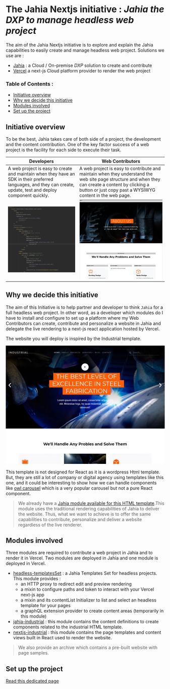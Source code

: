 # The Jahia Nextjs initiative : *Jahia the DXP to manage headless web project*

The aim of the Jahia Nextjs initiative is to explore and explain
the Jahia capabilities to easily create and manage headless web project.
Solutions we use are :
- [Jahia][jahia-website] : a Cloud / On-premise *DXP* solution to create and contribute
- [Vercel][vercel-website] a next-js Cloud platform provider to render the web project

### Table of Contents :

- [Initiative overview](#initiative-overview)
- [Why we decide this initiative](#why-we-decide-this-initiative)
- [Modules involved](#modules-involved)
- [Set up the project](#set-up-the-project)

## Initiative overview

To be the best, Jahia takes care of both side of a project, the development and the content contribution.
One of the key factor success of a web project is the facility for each side to execute their task. 

|Developers|Web Contributors|
|---|---|
|A web project is easy to create and maintain when they have an SDK in their preferred languages, and they can create, update, test and deploy component quickly.| A web project is easy to contribute and maintain when they understand the web site page structure and when they can create a content by clicking a button or just copy past a WYSIWYG content in the web page.|
| ![000] | ![001] |

## Why we decide this initiative

The aim of this Initiative is to help partner and developer to think `Jahia` for a full headless web project. In other word, as a developer which modules do I have to 
install and configure to set up a platform where my Web Contributors can create, contribute and personalize a website in Jahia and
delegate the live rendering to a next-js react application hosted by Vercel.

The website you will deploy is inspired by the Industrial template.

![003]

This template is not designed for React as it is a wordpress Html template. But, they are still a lot of company or digital agency
using templates like this one, and it could be interesting to show how we can handle components like [owl carousel][owl]
which is a very popular carousel but not a pure React component.

> We already have a [Jahia module available for this HTML template][store-industrial].This module uses the traditional rendering
capabilities of Jahia to deliver the website. Thus, what we want to achieve is to offer 
the same capabilities to contribute, personalize and deliver a website regardless of the live renderer.

## Modules involved
Three modules are required to contribute a web project in Jahia and to render it in Vercel.
Two modules are deployed in Jahia and one module is deployed in Vercel.

- [headless-templatesSet] : a Jahia Templates Set for headless projects. This module provides :
  - an HTTP proxy to redirect edit and preview rendering
  - a mixin to configure paths and token to interact with your Vercel next-js app
  - a mixin and its contentList Initializer to list and select an headless template for your pages 
  - a graphQL extension provider to create content areas (temporarily in this module)
- [jahia-industrial] : this module contains the content definitions to create components related to the industrial HTML template.
- [nextjs-industrial] : this module contains the page templates and content views built in React used to render the website.

> We also provide an archive which contains a pre-built website with page samples.

## Set up the project
[Read this dedicated page][setup.md]



[000]: doc/images/000_DevPageTemplate.png
[001]: doc/images/001_ContribPageTempalte.png
[003]: doc/images/003_website.png

[owl]: https://owlcarousel2.github.io/OwlCarousel2
[store-industrial]: https://store.jahia.com/contents/modules-repository/org/jahia/se/modules/industrial.html
[jahia-website]: https://www.jahia.com
[vercel-website]: https://vercel.com

[headless-templatesSet]: https://github.com/Jahia/headless-templatesSet
[jahia-industrial]: https://github.com/Jahia/jahia-industrial
[nextjs-industrial]: https://github.com/Jahia/nextjs-industrial

[setup.md]: doc/setup.md

